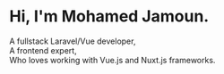 # Hi, I'm Mohamed Jamoun.

A fullstack Laravel/Vue developer,  
A frontend expert,  
Who loves working with Vue.js and Nuxt.js frameworks.
